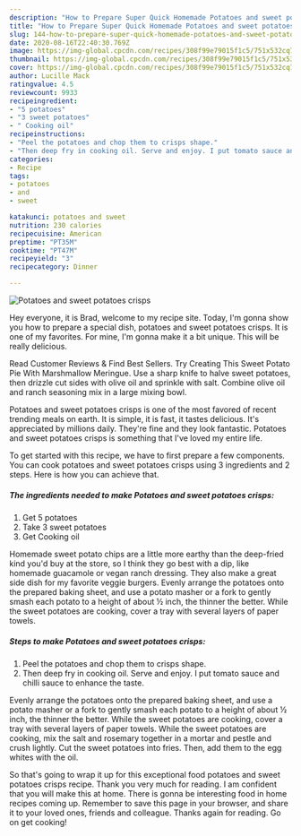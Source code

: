 ```yaml
---
description: "How to Prepare Super Quick Homemade Potatoes and sweet potatoes crisps"
title: "How to Prepare Super Quick Homemade Potatoes and sweet potatoes crisps"
slug: 144-how-to-prepare-super-quick-homemade-potatoes-and-sweet-potatoes-crisps
date: 2020-08-16T22:40:30.769Z
image: https://img-global.cpcdn.com/recipes/308f99e79015f1c5/751x532cq70/potatoes-and-sweet-potatoes-crisps-recipe-main-photo.jpg
thumbnail: https://img-global.cpcdn.com/recipes/308f99e79015f1c5/751x532cq70/potatoes-and-sweet-potatoes-crisps-recipe-main-photo.jpg
cover: https://img-global.cpcdn.com/recipes/308f99e79015f1c5/751x532cq70/potatoes-and-sweet-potatoes-crisps-recipe-main-photo.jpg
author: Lucille Mack
ratingvalue: 4.5
reviewcount: 9933
recipeingredient:
- "5 potatoes"
- "3 sweet potatoes"
- " Cooking oil"
recipeinstructions:
- "Peel the potatoes and chop them to crisps shape."
- "Then deep fry in cooking oil. Serve and enjoy. I put tomato sauce and chilli sauce to enhance the taste."
categories:
- Recipe
tags:
- potatoes
- and
- sweet

katakunci: potatoes and sweet 
nutrition: 230 calories
recipecuisine: American
preptime: "PT35M"
cooktime: "PT47M"
recipeyield: "3"
recipecategory: Dinner

---
```



![Potatoes and sweet potatoes crisps](https://img-global.cpcdn.com/recipes/308f99e79015f1c5/751x532cq70/potatoes-and-sweet-potatoes-crisps-recipe-main-photo.jpg)

Hey everyone, it is Brad, welcome to my recipe site. Today, I'm gonna show you how to prepare a special dish, potatoes and sweet potatoes crisps. It is one of my favorites. For mine, I'm gonna make it a bit unique. This will be really delicious.

Read Customer Reviews &amp; Find Best Sellers. Try Creating This Sweet Potato Pie With Marshmallow Meringue. Use a sharp knife to halve sweet potatoes, then drizzle cut sides with olive oil and sprinkle with salt. Combine olive oil and ranch seasoning mix in a large mixing bowl.

Potatoes and sweet potatoes crisps is one of the most favored of recent trending meals on earth. It is simple, it is fast, it tastes delicious. It's appreciated by millions daily. They're fine and they look fantastic. Potatoes and sweet potatoes crisps is something that I've loved my entire life.


To get started with this recipe, we have to first prepare a few components. You can cook potatoes and sweet potatoes crisps using 3 ingredients and 2 steps. Here is how you can achieve that.

<!--inarticleads1-->

##### The ingredients needed to make Potatoes and sweet potatoes crisps:

1. Get 5 potatoes
1. Take 3 sweet potatoes
1. Get  Cooking oil


Homemade sweet potato chips are a little more earthy than the deep-fried kind you&#39;d buy at the store, so I think they go best with a dip, like homemade guacamole or vegan ranch dressing. They also make a great side dish for my favorite veggie burgers. Evenly arrange the potatoes onto the prepared baking sheet, and use a potato masher or a fork to gently smash each potato to a height of about ½ inch, the thinner the better. While the sweet potatoes are cooking, cover a tray with several layers of paper towels. 

<!--inarticleads2-->

##### Steps to make Potatoes and sweet potatoes crisps:

1. Peel the potatoes and chop them to crisps shape.
1. Then deep fry in cooking oil. Serve and enjoy. I put tomato sauce and chilli sauce to enhance the taste.


Evenly arrange the potatoes onto the prepared baking sheet, and use a potato masher or a fork to gently smash each potato to a height of about ½ inch, the thinner the better. While the sweet potatoes are cooking, cover a tray with several layers of paper towels. While the sweet potatoes are cooking, mix the salt and rosemary together in a mortar and pestle and crush lightly. Cut the sweet potatoes into fries. Then, add them to the egg whites with the oil. 

So that's going to wrap it up for this exceptional food potatoes and sweet potatoes crisps recipe. Thank you very much for reading. I am confident that you will make this at home. There is gonna be interesting food in home recipes coming up. Remember to save this page in your browser, and share it to your loved ones, friends and colleague. Thanks again for reading. Go on get cooking!
